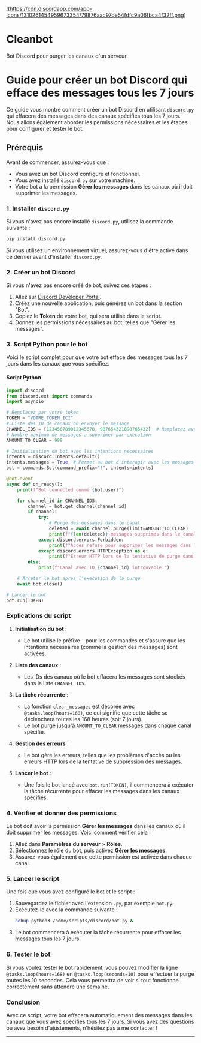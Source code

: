 !(https://cdn.discordapp.com/app-icons/1310261454959673354/79876aac97de54fdfc9a06fbca4f32ff.png)

# Cleanbot
Bot Discord pour purger les canaux d'un serveur


# Guide pour créer un bot Discord qui efface des messages tous les 7 jours

Ce guide vous montre comment créer un bot Discord en utilisant `discord.py` qui effacera des messages dans des canaux spécifiés tous les 7 jours. Nous allons également aborder les permissions nécessaires et les étapes pour configurer et tester le bot.

## Prérequis

Avant de commencer, assurez-vous que :

- Vous avez un bot Discord configuré et fonctionnel.
- Vous avez installé `discord.py` sur votre machine.
- Votre bot a la permission **Gérer les messages** dans les canaux où il doit supprimer les messages.

### 1. Installer `discord.py`

Si vous n'avez pas encore installé `discord.py`, utilisez la commande suivante :

```bash
pip install discord.py
```

Si vous utilisez un environnement virtuel, assurez-vous d'être activé dans ce dernier avant d'installer `discord.py`.

### 2. Créer un bot Discord

Si vous n'avez pas encore créé de bot, suivez ces étapes :

1. Allez sur [Discord Developer Portal](https://discord.com/developers/applications).
2. Créez une nouvelle application, puis générez un bot dans la section "Bot".
3. Copiez le **Token** de votre bot, qui sera utilisé dans le script.
4. Donnez les permissions nécessaires au bot, telles que "Gérer les messages".

### 3. Script Python pour le bot

Voici le script complet pour que votre bot efface des messages tous les 7 jours dans les canaux que vous spécifiez.

#### Script Python

```python
import discord
from discord.ext import commands
import asyncio

# Remplacez par votre token
TOKEN = "VOTRE_TOKEN_ICI"
# Liste des ID de canaux où envoyer le message
CHANNEL_IDS = [123456789012345678, 987654321098765432]  # Remplacez avec les IDs de vos canaux
# Nombre maximum de messages a supprimer par execution
AMOUNT_TO_CLEAR = 999

# Initialisation du bot avec les intentions necessaires
intents = discord.Intents.default()
intents.messages = True  # Permet au bot d'interagir avec les messages
bot = commands.Bot(command_prefix="!", intents=intents)

@bot.event
async def on_ready():
    print(f"Bot connected comme {bot.user}")

    for channel_id in CHANNEL_IDS:
        channel = bot.get_channel(channel_id)
        if channel:
            try:
                # Purge des messages dans le canal
                deleted = await channel.purge(limit=AMOUNT_TO_CLEAR)
                print(f"{len(deleted)} messages supprimes dans le canal {channel_id}.")
            except discord.errors.Forbidden:
                print(f"Acces refuse pour supprimer les messages dans le canal {channel_id}.")
            except discord.errors.HTTPException as e:
                print(f"Erreur HTTP lors de la tentative de purge dans le canal {channel_id}: {e}")
        else:
            print(f"Canal avec ID {channel_id} introuvable.")

    # Arreter le bot apres l'execution de la purge
    await bot.close()

# Lancer le bot
bot.run(TOKEN)
```

### Explications du script

1. **Initialisation du bot** :
    - Le bot utilise le préfixe `!` pour les commandes et s'assure que les intentions nécessaires (comme la gestion des messages) sont activées.

2. **Liste des canaux** :
    - Les IDs des canaux où le bot effacera les messages sont stockés dans la liste `CHANNEL_IDS`.

3. **La tâche récurrente** :
    - La fonction `clear_messages` est décorée avec `@tasks.loop(hours=168)`, ce qui signifie que cette tâche se déclenchera toutes les 168 heures (soit 7 jours).
    - Le bot purge jusqu'à `AMOUNT_TO_CLEAR` messages dans chaque canal spécifié.

4. **Gestion des erreurs** :
    - Le bot gère les erreurs, telles que les problèmes d'accès ou les erreurs HTTP lors de la tentative de suppression des messages.

5. **Lancer le bot** :
    - Une fois le bot lancé avec `bot.run(TOKEN)`, il commencera à exécuter la tâche récurrente pour effacer les messages dans les canaux spécifiés.

### 4. Vérifier et donner des permissions

Le bot doit avoir la permission **Gérer les messages** dans les canaux où il doit supprimer les messages. Voici comment vérifier cela :

1. Allez dans **Paramètres du serveur** > **Rôles**.
2. Sélectionnez le rôle du bot, puis activez **Gérer les messages**.
3. Assurez-vous également que cette permission est activée dans chaque canal.

### 5. Lancer le script

Une fois que vous avez configuré le bot et le script :

1. Sauvegardez le fichier avec l'extension `.py`, par exemple `bot.py`.
2. Exécutez-le avec la commande suivante :
   ```bash
   nohup python3 /home/scripts/discord/bot.py &
   ```
3. Le bot commencera à exécuter la tâche récurrente pour effacer les messages tous les 7 jours.

### 6. Tester le bot

Si vous voulez tester le bot rapidement, vous pouvez modifier la ligne `@tasks.loop(hours=168)` en `@tasks.loop(seconds=10)` pour effectuer la purge toutes les 10 secondes. Cela vous permettra de voir si tout fonctionne correctement sans attendre une semaine.

### Conclusion

Avec ce script, votre bot effacera automatiquement des messages dans les canaux que vous avez spécifiés tous les 7 jours. Si vous avez des questions ou avez besoin d'ajustements, n'hésitez pas à me contacter !

---
